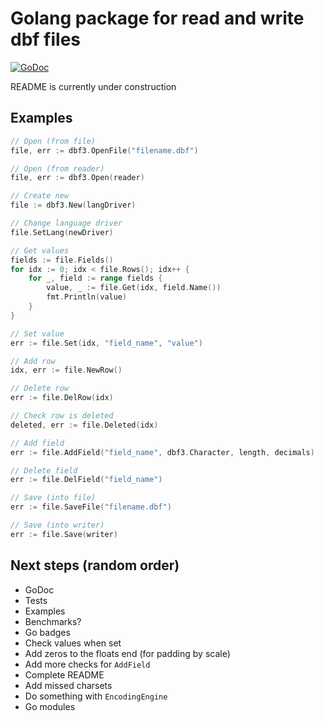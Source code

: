 # Golang package for read and write dbf files

[![GoDoc](https://godoc.org/github.com/kcasctiv/dbf3?status.svg)](https://godoc.org/github.com/kcasctiv/dbf3)

README is currently under construction

## Examples

```Go
// Open (from file)
file, err := dbf3.OpenFile("filename.dbf")

// Open (from reader)
file, err := dbf3.Open(reader)

// Create new
file := dbf3.New(langDriver)

// Change language driver
file.SetLang(newDriver)

// Get values
fields := file.Fields()
for idx := 0; idx < file.Rows(); idx++ {
    for _, field := range fields {
        value, _ := file.Get(idx, field.Name())
        fmt.Println(value)
    }
}

// Set value
err := file.Set(idx, "field_name", "value")

// Add row
idx, err := file.NewRow()

// Delete row
err := file.DelRow(idx)

// Check row is deleted
deleted, err := file.Deleted(idx)

// Add field
err := file.AddField("field_name", dbf3.Character, length, decimals)

// Delete field
err := file.DelField("field_name")

// Save (into file)
err := file.SaveFile("filename.dbf")

// Save (into writer)
err := file.Save(writer)
```

## Next steps (random order)

* GoDoc
* Tests
* Examples
* Benchmarks?
* Go badges
* Check values when set
* Add zeros to the floats end (for padding by scale)
* Add more checks for `AddField`
* Complete README
* Add missed charsets
* Do something with `EncodingEngine`
* Go modules

